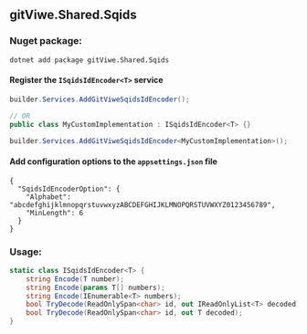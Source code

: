 ## gitViwe.Shared.Sqids

### Nuget package:
```
dotnet add package gitViwe.Shared.Sqids 
```

#### Register the `ISqidsIdEncoder<T>` service
```csharp
builder.Services.AddGitViweSqidsIdEncoder();

// OR
public class MyCustomImplementation : ISqidsIdEncoder<T> {}

builder.Services.AddGitViweSqidsIdEncoder<MyCustomImplementation>();
```
#### Add configuration options to the `appsettings.json` file
```
{
  "SqidsIdEncoderOption": {
    "Alphabet": "abcdefghijklmnopqrstuvwxyzABCDEFGHIJKLMNOPQRSTUVWXYZ0123456789",
    "MinLength": 6
  }
}
```
### Usage:

```csharp
static class ISqidsIdEncoder<T> {
    string Encode(T number);
    string Encode(params T[] numbers);
    string Encode(IEnumerable<T> numbers);
    bool TryDecode(ReadOnlySpan<char> id, out IReadOnlyList<T> decoded);
    bool TryDecode(ReadOnlySpan<char> id, out T decoded);
}
```